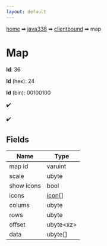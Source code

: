 ```yaml
---
layout: default
---
```


[home](/) ➡ [java338](/protocol/java338) ➡ [clientbound](/protocol/java338/clientbound) ➡ map

# Map

**Id**: 36

**Id** (hex): 24

**Id** (bin): 00100100

✔️

✔️

## Fields

Name | Type
---|---
map id | varuint
scale | ubyte
show icons | bool
icons | [icon](/protocol/java338/types/icon)[]
colums | ubyte
rows | ubyte
offset | ubyte&lt;xz&gt;
data | ubyte[]

